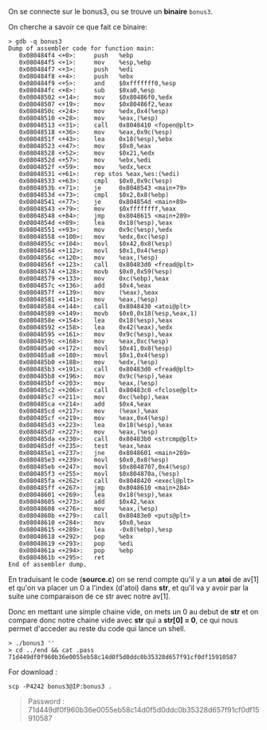 On se connecte sur le bonus3, ou se trouve un **binaire** <code>bonus3</code>.

On cherche a savoir ce que fait ce binaire:

```gdb
> gdb -q bonus3
Dump of assembler code for function main:
   0x080484f4 <+0>:     push   %ebp
   0x080484f5 <+1>:     mov    %esp,%ebp
   0x080484f7 <+3>:     push   %edi
   0x080484f8 <+4>:     push   %ebx
   0x080484f9 <+5>:     and    $0xfffffff0,%esp
   0x080484fc <+8>:     sub    $0xa0,%esp
   0x08048502 <+14>:    mov    $0x80486f0,%edx
   0x08048507 <+19>:    mov    $0x80486f2,%eax
   0x0804850c <+24>:    mov    %edx,0x4(%esp)
   0x08048510 <+28>:    mov    %eax,(%esp)
   0x08048513 <+31>:    call   0x8048410 <fopen@plt>
   0x08048518 <+36>:    mov    %eax,0x9c(%esp)
   0x0804851f <+43>:    lea    0x18(%esp),%ebx
   0x08048523 <+47>:    mov    $0x0,%eax
   0x08048528 <+52>:    mov    $0x21,%edx
   0x0804852d <+57>:    mov    %ebx,%edi
   0x0804852f <+59>:    mov    %edx,%ecx
   0x08048531 <+61>:    rep stos %eax,%es:(%edi)
   0x08048533 <+63>:    cmpl   $0x0,0x9c(%esp)
   0x0804853b <+71>:    je     0x8048543 <main+79>
   0x0804853d <+73>:    cmpl   $0x2,0x8(%ebp)
   0x08048541 <+77>:    je     0x804854d <main+89>
   0x08048543 <+79>:    mov    $0xffffffff,%eax
   0x08048548 <+84>:    jmp    0x8048615 <main+289>
   0x0804854d <+89>:    lea    0x18(%esp),%eax
   0x08048551 <+93>:    mov    0x9c(%esp),%edx
   0x08048558 <+100>:   mov    %edx,0xc(%esp)
   0x0804855c <+104>:   movl   $0x42,0x8(%esp)
   0x08048564 <+112>:   movl   $0x1,0x4(%esp)
   0x0804856c <+120>:   mov    %eax,(%esp)
   0x0804856f <+123>:   call   0x80483d0 <fread@plt>
   0x08048574 <+128>:   movb   $0x0,0x59(%esp)
   0x08048579 <+133>:   mov    0xc(%ebp),%eax
   0x0804857c <+136>:   add    $0x4,%eax
   0x0804857f <+139>:   mov    (%eax),%eax
   0x08048581 <+141>:   mov    %eax,(%esp)
   0x08048584 <+144>:   call   0x8048430 <atoi@plt>
   0x08048589 <+149>:   movb   $0x0,0x18(%esp,%eax,1)
   0x0804858e <+154>:   lea    0x18(%esp),%eax
   0x08048592 <+158>:   lea    0x42(%eax),%edx
   0x08048595 <+161>:   mov    0x9c(%esp),%eax
   0x0804859c <+168>:   mov    %eax,0xc(%esp)
   0x080485a0 <+172>:   movl   $0x41,0x8(%esp)
   0x080485a8 <+180>:   movl   $0x1,0x4(%esp)
   0x080485b0 <+188>:   mov    %edx,(%esp)
   0x080485b3 <+191>:   call   0x80483d0 <fread@plt>
   0x080485b8 <+196>:   mov    0x9c(%esp),%eax
   0x080485bf <+203>:   mov    %eax,(%esp)
   0x080485c2 <+206>:   call   0x80483c0 <fclose@plt>
   0x080485c7 <+211>:   mov    0xc(%ebp),%eax
   0x080485ca <+214>:   add    $0x4,%eax
   0x080485cd <+217>:   mov    (%eax),%eax
   0x080485cf <+219>:   mov    %eax,0x4(%esp)
   0x080485d3 <+223>:   lea    0x18(%esp),%eax
   0x080485d7 <+227>:   mov    %eax,(%esp)
   0x080485da <+230>:   call   0x80483b0 <strcmp@plt>
   0x080485df <+235>:   test   %eax,%eax
   0x080485e1 <+237>:   jne    0x8048601 <main+269>
   0x080485e3 <+239>:   movl   $0x0,0x8(%esp)
   0x080485eb <+247>:   movl   $0x8048707,0x4(%esp)
   0x080485f3 <+255>:   movl   $0x804870a,(%esp)
   0x080485fa <+262>:   call   0x8048420 <execl@plt>
   0x080485ff <+267>:   jmp    0x8048610 <main+284>
   0x08048601 <+269>:   lea    0x18(%esp),%eax
   0x08048605 <+273>:   add    $0x42,%eax
   0x08048608 <+276>:   mov    %eax,(%esp)
   0x0804860b <+279>:   call   0x80483e0 <puts@plt>
   0x08048610 <+284>:   mov    $0x0,%eax
   0x08048615 <+289>:   lea    -0x8(%ebp),%esp
   0x08048618 <+292>:   pop    %ebx
   0x08048619 <+293>:   pop    %edi
   0x0804861a <+294>:   pop    %ebp
   0x0804861b <+295>:   ret
End of assembler dump.
```

En traduisant le code (**source.c**) on se rend compte qu'il y a un **atoi** de av[1] et qu'on va placer un 0 a l'index (d'atoi) dans **str**, et qu'il va y avoir par la suite une comparaison de ce str avec notre av[1].

Donc en mettant une simple chaine vide, on mets un 0 au debut de **str** et on compare donc notre chaine vide avec **str** qui a **str[0] = 0**, ce qui nous permet d'acceder au reste du code qui lance un shell.

<pre><code>> ./bonus3 ''
> cd ../end && cat .pass
71d449df0f960b36e0055eb58c14d0f5d0ddc0b35328d657f91cf0df15910587
</code></pre>

For download :
<pre><code>scp -P4242 bonus3@IP:bonus3 .</code></pre>
> Password : 71d449df0f960b36e0055eb58c14d0f5d0ddc0b35328d657f91cf0df15910587